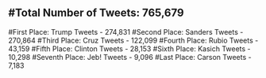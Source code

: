 #Total Number of Tweets: 765,679 
---
#First Place: Trump Tweets - 274,831
#Second Place: Sanders Tweets - 270,864
#Third Place: Cruz Tweets - 122,099
#Fourth Place: Rubio Tweets - 43,159
#Fifth Place: Clinton Tweets - 28,153
#Sixth Place: Kasich Tweets - 10,298
#Seventh Place: Jeb! Tweets - 9,096
#Last Place: Carson Tweets - 7,183

